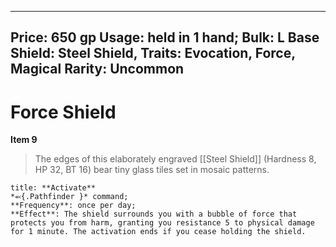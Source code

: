 
---
Price: 650 gp
Usage: held in 1 hand;
Bulk: L
Base Shield: Steel Shield,
Traits: Evocation, Force, Magical
Rarity: Uncommon
---

# Force Shield

**Item 9**

> The edges of this elaborately engraved [[Steel Shield]] (Hardness 8, HP 32, BT 16) bear tiny glass tiles set in mosaic patterns.

```ad-embed-ability
title: **Activate**
*⬻{.Pathfinder }* command; 
**Frequency**: once per day;
**Effect**: The shield surrounds you with a bubble of force that protects you from harm, granting you resistance 5 to physical damage for 1 minute. The activation ends if you cease holding the shield.

```
